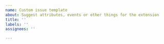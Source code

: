 ```yaml
---
name: Custom issue template
about: Suggest attributes, events or other things for the extension
title: ''
labels: ''
assignees: ''

---
```



